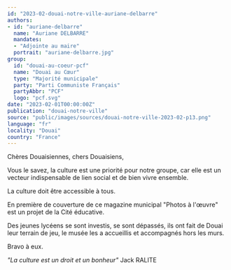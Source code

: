 ```yaml
---
id: "2023-02-douai-notre-ville-auriane-delbarre"
authors:
- id: "auriane-delbarre"
  name: "Auriane DELBARRE"
  mandates: 
  - "Adjointe au maire"
  portrait: "auriane-delbarre.jpg"
group:
  id: "douai-au-coeur-pcf"
  name: "Douai au Cœur"
  type: "Majorité municipale"
  party: "Parti Communiste Français"
  partyAbbr: "PCF"
  logo: "pcf.svg"
date: "2023-02-01T00:00:00Z"
publication: "douai-notre-ville"
source: "public/images/sources/douai-notre-ville-2023-02-p13.png"
language: "fr"
locality: "Douai"
country: "France"
---
```


Chères Douaisiennes, chers Douaisiens,

Vous le savez, la culture est une priorité pour notre groupe, car elle est un vecteur indispensable de lien social et de bien vivre ensemble.

La culture doit être accessible à tous.

En première de couverture de ce magazine municipal "Photos à l'œuvre" est un projet de la Cité éducative.

Des jeunes lycéens se sont investis, se sont dépassés, ils ont fait de Douai leur terrain de jeu, le musée les a accueillis et accompagnés hors les murs.

Bravo à eux.

*"La culture est un droit et un bonheur"* Jack RALITE
